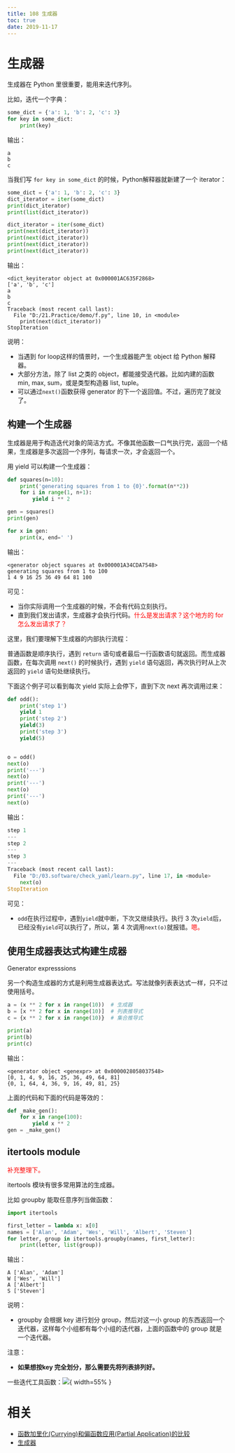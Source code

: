 ```yaml
---
title: 108 生成器
toc: true
date: 2019-11-17
---
```



# 生成器

生成器在 Python 里很重要，能用来迭代序列。

比如，迭代一个字典：

```py
some_dict = {'a': 1, 'b': 2, 'c': 3}
for key in some_dict:
    print(key)

```

输出：

```
a
b
c
```

当我们写 `for key in some_dict` 的时候，Python解释器就新建了一个 iterator：

```py
some_dict = {'a': 1, 'b': 2, 'c': 3}
dict_iterator = iter(some_dict)
print(dict_iterator)
print(list(dict_iterator))

dict_iterator = iter(some_dict)
print(next(dict_iterator))
print(next(dict_iterator))
print(next(dict_iterator))
print(next(dict_iterator))
```

输出：
```
<dict_keyiterator object at 0x000001AC635F2868>
['a', 'b', 'c']
a
b
c
Traceback (most recent call last):
  File "D:/21.Practice/demo/f.py", line 10, in <module>
    print(next(dict_iterator))
StopIteration
```

说明：

- 当遇到 for loop这样的情景时，一个生成器能产生 object 给 Python 解释器。
- 大部分方法，除了 list 之类的 object，都能接受迭代器。比如内建的函数 min, max, sum，或是类型构造器 list, tuple。
- 可以通过`next()`函数获得 generator 的下一个返回值。不过，遍历完了就没了。

## 构建一个生成器


生成器是用于构造迭代对象的简洁方式。不像其他函数一口气执行完，返回一个结果，生成器是多次返回一个序列，每请求一次，才会返回一个。

用 yield 可以构建一个生成器：

```py
def squares(n=10):
    print('generating squares from 1 to {0}'.format(n**2))
    for i in range(1, n+1):
        yield i ** 2

gen = squares()
print(gen)

for x in gen:
    print(x, end=' ')
```

输出：

```
<generator object squares at 0x000001A34CDA7548>
generating squares from 1 to 100
1 4 9 16 25 36 49 64 81 100
```

可见：

- 当你实际调用一个生成器的时候，不会有代码立刻执行。
- 直到我们发出请求，生成器才会执行代码。<span style="color:red;">什么是发出请求？这个地方的 for 怎么发出请求了？</span>



这里，我们要理解下生成器的内部执行流程：

普通函数是顺序执行，遇到 `return` 语句或者最后一行函数语句就返回。而生成器函数，在每次调用 `next()` 的时候执行，遇到 `yield` 语句返回，再次执行时从上次返回的 `yield` 语句处继续执行。

下面这个例子可以看到每次 yield 实际上会停下，直到下次 next 再次调用过来：

```py
def odd():
    print('step 1')
    yield 1
    print('step 2')
    yield(3)
    print('step 3')
    yield(5)


o = odd()
next(o)
print('---')
next(o)
print('---')
next(o)
print('---')
next(o)
```

输出：

```py
step 1
---
step 2
---
step 3
---
Traceback (most recent call last):
  File "D:/03.software/check_yaml/learn.py", line 17, in <module>
    next(o)
StopIteration
```

可见：

- `odd`在执行过程中，遇到`yield`就中断，下次又继续执行。执行 3 次`yield`后，已经没有`yield`可以执行了，所以，第 4 次调用`next(o)`就报错。<span style="color:red;">嗯。</span>


## 使用生成器表达式构建生成器


Generator expresssions

另一个构造生成器的方式是利用生成器表达式。写法就像列表表达式一样，只不过使用括号。


```py
a = (x ** 2 for x in range(10))  # 生成器
b = [x ** 2 for x in range(10)]  # 列表推导式
c = {x ** 2 for x in range(10)}  # 集合推导式

print(a)
print(b)
print(c)
```

输出：
```
<generator object <genexpr> at 0x0000028058037548>
[0, 1, 4, 9, 16, 25, 36, 49, 64, 81]
{0, 1, 64, 4, 36, 9, 16, 49, 81, 25}
```

上面的代码和下面的代码是等效的：


```py
def _make_gen():
    for x in range(100):
        yield x ** 2
gen = _make_gen()
```





## itertools module

<span style="color:red;">补充整理下。</span>

itertools 模块有很多常用算法的生成器。

比如 groupby 能取任意序列当做函数：


```py
import itertools

first_letter = lambda x: x[0]
names = ['Alan', 'Adam', 'Wes', 'Will', 'Albert', 'Steven']
for letter, group in itertools.groupby(names, first_letter):
    print(letter, list(group))
```

输出：

```
A ['Alan', 'Adam']
W ['Wes', 'Will']
A ['Albert']
S ['Steven']
```

说明：

- groupby 会根据 key 进行划分 group，然后对这一小 group 的东西返回一个迭代器，这样每个小组都有每个小组的迭代器，上面的函数中的 group 就是一个迭代器。

注意：

- **如果想按key 完全划分，那么需要先将列表排列好。**


一些迭代工具函数：![](http://images.iterate.site/blog/image/180615/g24jae5ALg.png?imageslim){ width=55% }




# 相关

- [函数加里化(Currying)和偏函数应用(Partial Application)的比较](http://www.vaikan.com/currying-partial-application/)
- [生成器](https://www.liaoxuefeng.com/wiki/0014316089557264a6b348958f449949df42a6d3a2e542c000/0014317799226173f45ce40636141b6abc8424e12b5fb27000)
